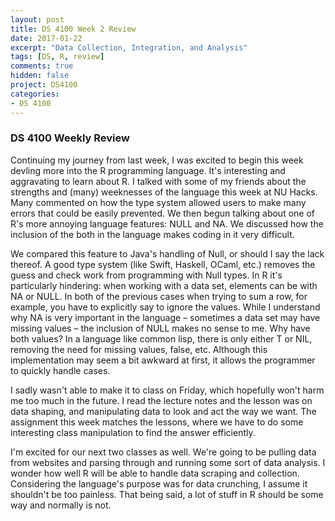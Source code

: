 ```yaml
---
layout: post
title: DS 4100 Week 2 Review
date: 2017-01-22
excerpt: "Data Collection, Integration, and Analysis"
tags: [DS, R, review]
comments: true
hidden: false
project: DS4100
categories:
- DS 4100
---
```


### DS 4100 Weekly Review

Continuing my journey from last week, I was excited to begin this week devling more into the R programming language. It's interesting and aggravating to learn about R. I talked with some of my friends about the strengths and (many) weeknesses of the language this week at NU Hacks. Many commented on how the type system allowed users to make many errors that could be easily prevented. We then begun talking about one of R's more annoying language features: NULL and NA. We discussed how the inclusion of the both in the language makes coding in it very difficult.

We compared this feature to Java's handling of Null, or should I say the lack thereof. A good type system (like Swift, Haskell, OCaml, etc.) removes the guess and check work from programming with Null types. In R it's particularly hindering: when working with a data set, elements can be with NA or NULL. In both of the previous cases when trying to sum a row, for example, you have to explicitly say to ignore the values. While I understand why NA is very important in the language – sometimes a data set may have missing values – the inclusion of NULL makes no sense to me. Why have both values? In a language like common lisp, there is only either T or NIL, removing the need for missing values, false, etc. Although this implementation may seem a bit awkward at first, it allows the programmer to quickly handle cases. 

I sadly wasn't able to make it to class on Friday, which hopefully won't harm me too much in the future. I read the lecture notes and the lesson was on data shaping, and manipulating data to look and act the way we want. The assignment this week matches the lessons, where we have to do some interesting class manipulation to find the answer efficiently. 

I'm excited for our next two classes as well. We're going to be pulling data from websites and parsing through and running some sort of data analysis. I wonder how well R will be able to handle data scraping and collection. Considering the language's purpose was for data crunching, I assume it shouldn't be too painless. That being said, a lot of stuff in R should be some way and normally is not.